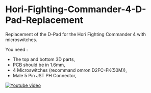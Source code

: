 # Hori-Fighting-Commander-4-D-Pad-Replacement
Replacement of the D-Pad for the Hori Fighting Commander 4 with microswitches.

You need :
- The top and bottom 3D parts,
- PCB should be in 1.6mm,
- 4 Microswitches (recommand omron D2FC-FK(50M)),
- Male 5 Pin JST PH Connector,


[![Youtube video](https://img.youtube.com/vi/01YRTsFcbD0/0.jpg)](https://youtu.be/01YRTsFcbD0)
